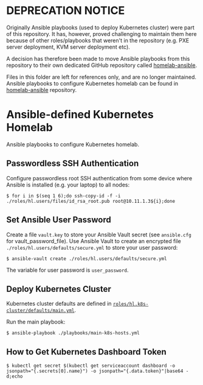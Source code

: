 # DEPRECATION NOTICE

Originally Ansible playbooks (used to deploy Kubernetes cluster) were part of this repository. It has, however, proved challenging to maintain them here because of other roles/playbooks that weren't in the repository (e.g. PXE server deployment, KVM server deployment etc).

A decision has therefore been made to move Ansible playbooks from this repository to their own dedicated GitHub repository called [homelab-ansible](https://github.com/lisenet/homelab-ansible).

Files in this folder are left for references only, and are no longer maintained. Ansible playbooks to configure Kubernetes homelab can be found in [homelab-ansible](https://github.com/lisenet/homelab-ansible) repository.

# Ansible-defined Kubernetes Homelab

Ansible playbooks to configure Kubernetes homelab.

## Passwordless SSH Authentication

Configure passwordless root SSH authentication from some device where Ansible is installed (e.g. your laptop) to all nodes:
```
$ for i in $(seq 1 6);do ssh-copy-id -f -i ./roles/hl.users/files/id_rsa_root.pub root@10.11.1.3${i};done
```

## Set Ansible User Password

Create a file `vault.key` to store your Ansible Vault secret (see `ansible.cfg` for vault_password_file). Use Ansible Vault to create an encrypted file `./roles/hl.users/defaults/secure.yml` to store your user password:
```
$ ansible-vault create ./roles/hl.users/defaults/secure.yml
```

The variable for user password is `user_password`.

## Deploy Kubernetes Cluster

Kubernetes cluster defaults are defined in [`roles/hl.k8s-cluster/defaults/main.yml`](./roles/hl.k8s-cluster/defaults/main.yml).

Run the main playbook:
```
$ ansible-playbook ./playbooks/main-k8s-hosts.yml
```

## How to Get Kubernetes Dashboard Token

```
$ kubectl get secret $(kubectl get serviceaccount dashboard -o jsonpath="{.secrets[0].name}") -o jsonpath="{.data.token}"|base64 -d;echo
```
